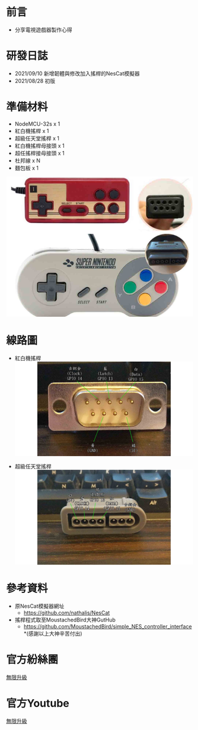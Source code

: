 # 前言
* 分享電視遊戲器製作心得

# 研發日誌
* 2021/09/10 新增韌體與修改加入搖桿的NesCat模擬器
* 2021/08/28 初版

# 準備材料
* NodeMCU-32s x 1
* 紅白機搖桿 x 1
* 超級任天堂搖桿 x 1
* 紅白機搖桿母接頭 x 1
* 超任搖桿接母接頭 x 1
* 杜邦線 x N
* 麵包板 x 1

![alt TBoy](https://github.com/channel2007/VideoGame/blob/master/image/Joystick.jpg "Joy")

# 線路圖 
* 紅白機搖桿
![alt TBoy](https://github.com/channel2007/VideoGame/blob/master/image/FC_PIN.jpg "FC")

* 超級任天堂搖桿
![alt TBoy](https://github.com/channel2007/VideoGame/blob/master/image/SFC_PIN.jpg "SFC")

# 參考資料
* 原NesCat模擬器網址
  * https://github.com/nathalis/NesCat
* 搖桿程式取至MoustachedBird大神GutHub
  * https://github.com/MoustachedBird/simple_NES_controller_interface
*(感謝以上大神辛苦付出)

# 官方紛絲團 
[無限升級](https://www.facebook.com/unlimited.upgrade/posts/2840132506240869?notif_id=1617421138749926&notif_t=page_post_reaction&ref=notif)

# 官方Youtube
[無限升級](https://www.youtube.com/channel/UC4reRKznNk1CcjZfxKUdMuw)

